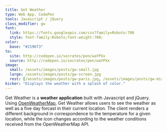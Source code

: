 ```yaml
---
title: Get Weather
type: Web App, CodePen
tools: Javascript / jQuery
class_modifier: gw
font:
  link: https://fonts.googleapis.com/css?family=Roboto:700
  style: font-family:Roboto;font-weight:700;
color:
  base: "#2196f3"
to:
  site: http://codepen.io/socrates/pen/waYPXx
  source: http://codepen.io/socrates/pen/waYPXx
image:
  small: /assets/images/posts/gw-small.jpg
  large: /assets/images/posts/gw-screen.jpg
  rest: [/assets/images/posts/gw-paris.jpg, /assets/images/posts/gw-miami.jpg]
kicker: "Displays the weather with a splash of color."
---
```


Get Weather is a **weather application** built with Javascript and jQuery. Using [OpenWeatherMap](http://openweathermap.org/api), Get Weather allows users to see the weather as well as a five day forcast in their current location. The client renders a different background in correspondence to the temperature for a given location, while the icon changes according to the weather conditions received from the OpenWeatherMap API.

